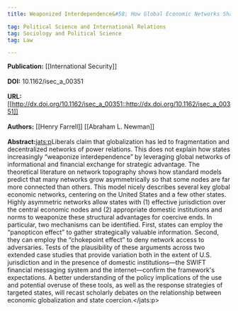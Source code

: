 ```yaml
---
title: Weaponized Interdependence&#58; How Global Economic Networks Shape State Coercion

tag: Political Science and International Relations 
tag: Sociology and Political Science 
tag: Law

---
```


**Publication:** [[International Security]]<br><br>**DOI:** 10.1162/isec_a_00351                                             
<br>**URL:**[[http://dx.doi.org/10.1162/isec_a_00351::http://dx.doi.org/10.1162/isec_a_00351]]<br><br>**Authors:** [[Henry Farrell]] [[Abraham L. Newman]] <br><br>**Abstract:**<jats:p>Liberals claim that globalization has led to fragmentation and decentralized networks of power relations. This does not explain how states increasingly “weaponize interdependence” by leveraging global networks of informational and financial exchange for strategic advantage. The theoretical literature on network topography shows how standard models predict that many networks grow asymmetrically so that some nodes are far more connected than others. This model nicely describes several key global economic networks, centering on the United States and a few other states. Highly asymmetric networks allow states with (1) effective jurisdiction over the central economic nodes and (2) appropriate domestic institutions and norms to weaponize these structural advantages for coercive ends. In particular, two mechanisms can be identified. First, states can employ the “panopticon effect” to gather strategically valuable information. Second, they can employ the “chokepoint effect” to deny network access to adversaries. Tests of the plausibility of these arguments across two extended case studies that provide variation both in the extent of U.S. jurisdiction and in the presence of domestic institutions—the SWIFT financial messaging system and the internet—confirm the framework's expectations. A better understanding of the policy implications of the use and potential overuse of these tools, as well as the response strategies of targeted states, will recast scholarly debates on the relationship between economic globalization and state coercion.</jats:p>

